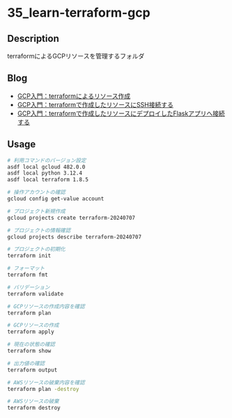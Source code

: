 # 35_learn-terraform-gcp

## Description

terraformによるGCPリソースを管理するフォルダ

## Blog

- [GCP入門：terraformによるリソース作成](https://yossi-note.com/introduction-to-gcp-creating-resources-with-terraform/)
- [GCP入門：terraformで作成したリソースにSSH接続する](https://yossi-note.com/introduction-to-gcp-ssh-connection-to-resources-created-with-terraform/)
- [GCP入門：terraformで作成したリソースにデプロイしたFlaskアプリへ接続する](https://yossi-note.com/introduction-to-gcp-connect-to-flask-apps-deployed-to-resources-created-with-terraform/)

## Usage

```bash
# 利用コマンドのバージョン設定
asdf local gcloud 482.0.0
asdf local python 3.12.4
asdf local terraform 1.8.5
```

```bash
# 操作アカウントの確認
gcloud config get-value account

# プロジェクト新規作成
gcloud projects create terraform-20240707

# プロジェクトの情報確認
gcloud projects describe terraform-20240707
```

```bash
# プロジェクトの初期化
terraform init

# フォーマット
terraform fmt

# バリデーション
terraform validate

# GCPリソースの作成内容を確認
terraform plan

# GCPリソースの作成
terraform apply

# 現在の状態の確認
terraform show

# 出力値の確認
terraform output

# AWSリソースの破棄内容を確認
terraform plan -destroy

# AWSリソースの破棄
terraform destroy
```
